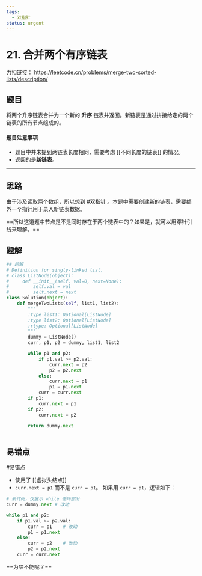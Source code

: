 ```yaml
---
tags:
  - 双指针
status: urgent
---
```


# 21. 合并两个有序链表

力扣链接： https://leetcode.cn/problems/merge-two-sorted-lists/description/

## 题目
将两个升序链表合并为一个新的 **升序** 链表并返回。新链表是通过拼接给定的两个链表的所有节点组成的。

#### 题目注意事项
- 题目中并未提到两链表长度相同，需要考虑 [[不同长度的链表]] 的情况。
- 返回的是**新链表**。

---
## 思路
由于涉及读取两个数组，所以想到 #双指针 。本题中需要创建新的链表，需要额外一个指针用于录入新链表数据。

==所以这道题中节点是不是同时存在于两个链表中的？如果是，就可以用穿针引线来理解。==
## 题解
```Python
## 题解
# Definition for singly-linked list.
# class ListNode(object):
#     def __init__(self, val=0, next=None):
#         self.val = val
#         self.next = next
class Solution(object):
    def mergeTwoLists(self, list1, list2):
        """
        :type list1: Optional[ListNode]
        :type list2: Optional[ListNode]
        :rtype: Optional[ListNode]
        """
        dummy = ListNode()
        curr, p1, p2 = dummy, list1, list2

        while p1 and p2:
            if p1.val >= p2.val:
                curr.next = p2
                p2 = p2.next
            else:
                curr.next = p1
                p1 = p1.next
            curr = curr.next
        if p1:
            curr.next = p1
        if p2:
            curr.next = p2

        return dummy.next
        
```

## 易错点
#易错点 
- 使用了 [[虚拟头结点]]
- `curr.next = p1` 而不是 `curr = p1`。
如果用 `curr = p1`，逻辑如下：

```Python
# 新代码，仅展示 while 循环部分
curr = dummy.next # 改动

while p1 and p2:
	if p1.val >= p2.val:
		curr = p1    # 改动
		p1 = p1.next
	else:
		curr = p2    # 改动
		p2 = p2.next
	curr = curr.next
```

==为啥不能呢？==